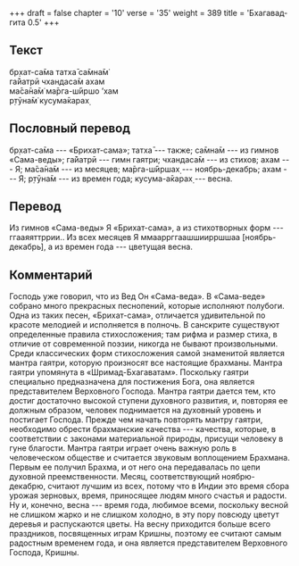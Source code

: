 +++
draft = false
chapter = '10'
verse = '35'
weight = 389
title = 'Бхагавад-гита 0.5'
+++
## Текст

бр̣хат-са̄ма татха̄ са̄мна̄м̇  
га̄йатрӣ чхандаса̄м ахам  
ма̄са̄на̄м̇ ма̄рга-ш́ӣршо ’хам  
р̣тӯна̄м̇ кусума̄карах̣

## Пословный перевод

бр̣хат-са̄ма --- «Брихат-сама»; татха̄ --- также; са̄мна̄м --- из гимнов
«Сама-веды»; га̄йатрӣ --- гимн гаятри; чхандаса̄м --- из стихов; ахам ---
Я; ма̄са̄на̄м --- из месяцев; ма̄рга-ш́ӣршах̣ --- ноябрь-декабрь; ахам --- Я;
р̣тӯна̄м --- из времен года; кусума-а̄карах̣ --- весна.

## Перевод

Из гимнов «Сама-веды» Я «Брихат-сама», а из стихотворных форм ---
ггааяяттррии.. Из всех месяцев Я ммааррггаашшиирршшаа
\[ноябрь-декабрь\], а из времен года --- цветущая весна.

## Комментарий

Господь уже говорил, что из Вед Он «Сама-веда». В «Сама-веде» собрано
много прекрасных песнопений, которые исполняют полубоги. Одна из таких
песен, «Брихат-сама», отличается удивительной по красоте мелодией и
исполняется в полночь. В санскрите существуют определенные правила
стихосложения; там рифма и размер стиха, в отличие от современной
поэзии, никогда не бывают произвольными. Среди классических форм
стихосложения самой знаменитой является мантра гаятри, которую
произносят все настоящие брахманы. Мантра гаятри упомянута в
«Шримад-Бхагаватам». Поскольку гаятри специально предназначена для
постижения Бога, она является представителем Верховного Господа. Мантра
гаятри дается тем, кто достиг достаточно высокой ступени духовного
развития, и, повторяя ее должным образом, человек поднимается на
духовный уровень и постигает Господа. Прежде чем начать повторять мантру
гаятри, необходимо обрести брахманские качества --- качества, которые, в
соответствии с законами материальной природы, присущи человеку в гуне
благости. Мантра гаятри играет очень важную роль в человеческом обществе
и считается звуковым воплощением Брахмана. Первым ее получил Брахма, и
от него она передавалась по цепи духовной преемственности. Месяц,
соответствующий ноябрю-декабрю, считают лучшим из всех, потому что в
Индии это время сбора урожая зерновых, время, приносящее людям много
счастья и радости. Ну и, конечно, весна --- время года, любимое всеми,
поскольку весной не слишком жарко и не слишком холодно, в эту пору
повсюду цветут деревья и распускаются цветы. На весну приходится больше
всего праздников, посвященных играм Кришны, поэтому ее считают самым
радостным временем года, и она является представителем Верховного
Господа, Кришны.
